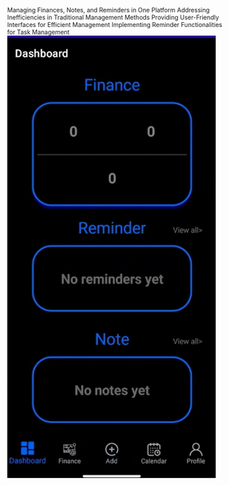 Managing Finances, Notes, and Reminders in One Platform
Addressing Inefficiencies in Traditional Management Methods
Providing User-Friendly Interfaces for Efficient Management
Implementing Reminder Functionalities for Task Management
![Dashboard](images/dashboard.png)
